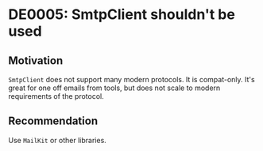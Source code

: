<!--
T:System.Net.Mail.SmtpClient
-->

# DE0005: SmtpClient shouldn't be used

## Motivation

`SmtpClient` does not support many modern protocols. It is compat-only. It's
great for one off emails from tools, but does not scale to modern requirements
of the protocol.

## Recommendation

Use `MailKit` or other libraries.
